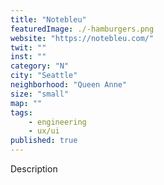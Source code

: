 ```yaml
---
title: "Notebleu"
featuredImage: ./-hamburgers.png
website: "https://notebleu.com/"
twit: ""
inst: ""
category: "N"
city: "Seattle"
neighborhood: "Queen Anne"
size: "small"
map: ""
tags:
    - engineering
    - ux/ui
published: true
---
```


Description
